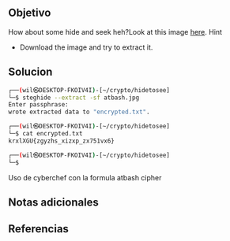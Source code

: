 ## Objetivo
How about some hide and seek heh?Look at this image [here](https://artifacts.picoctf.net/c/236/atbash.jpg).
Hint
- Download the image and try to extract it.

## Solucion

```bash
┌──(wil㉿DESKTOP-FKOIV4I)-[~/crypto/hidetosee]
└─$ steghide --extract -sf atbash.jpg
Enter passphrase:
wrote extracted data to "encrypted.txt".

┌──(wil㉿DESKTOP-FKOIV4I)-[~/crypto/hidetosee]
└─$ cat encrypted.txt
krxlXGU{zgyzhs_xizxp_zx751vx6}

┌──(wil㉿DESKTOP-FKOIV4I)-[~/crypto/hidetosee]
└─$
```

Uso de cyberchef con la formula atbash cipher
## Notas adicionales
## Referencias